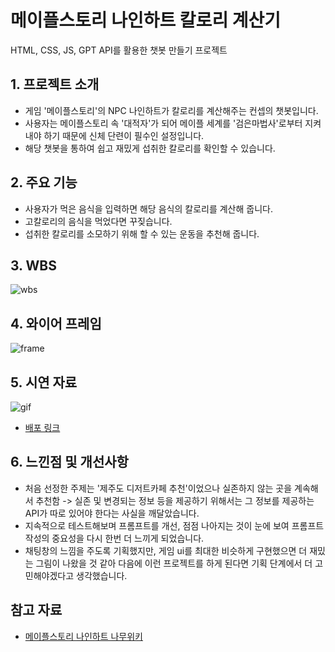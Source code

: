 # 메이플스토리 나인하트 칼로리 계산기
HTML, CSS, JS, GPT API를 활용한 챗봇 만들기 프로젝트


## 1. 프로젝트 소개
* 게임 '메이플스토리'의 NPC 나인하트가 칼로리를 계산해주는 컨셉의 챗봇입니다.
* 사용자는 메이플스토리 속 '대적자'가 되어 메이플 세계를 '검은마법사'로부터 지켜내야 하기 때문에 신체 단련이 필수인 설정입니다.
* 해당 챗봇을 통하여 쉽고 재밌게 섭취한 칼로리를 확인할 수 있습니다.

## 2. 주요 기능
* 사용자가 먹은 음식을 입력하면 해당 음식의 칼로리를 계산해 줍니다.
* 고칼로리의 음식을 먹었다면 꾸짖습니다.
* 섭취한 칼로리를 소모하기 위해 할 수 있는 운동을 추천해 줍니다.

## 3. WBS
![wbs](https://github.com/user-attachments/assets/4c8d97f7-1c74-44da-9b4c-f0a0d9fe4e2b)

## 4. 와이어 프레임
![frame](https://github.com/user-attachments/assets/b9134302-6f68-4e5e-a742-cd7cb89b3c73)

## 5. 시연 자료
![gif](https://github.com/user-attachments/assets/23f5a30e-1c72-4f81-bfdd-ae871b064ffb)
* [배포 링크](https://whaehofk521.github.io/MapleStorykcalBot/)

## 6. 느낀점 및 개선사항
* 처음 선정한 주제는 '제주도 디저트카페 추천'이었으나 실존하지 않는 곳을 계속해서 추천함
  -> 실존 및 변경되는 정보 등을 제공하기 위해서는 그 정보를 제공하는 API가 따로 있어야 한다는 사실을 깨달았습니다.
* 지속적으로 테스트해보며 프롬프트를 개선, 점점 나아지는 것이 눈에 보여 프롬프트 작성의 중요성을 다시 한번 더 느끼게 되었습니다.
* 채팅창의 느낌을 주도록 기획했지만, 게임 ui를 최대한 비슷하게 구현했으면 더 재밌는 그림이 나왔을 것 같아 다음에 이런 프로젝트를 하게 된다면 기획 단계에서 더 고민해야겠다고 생각했습니다.

## 참고 자료
* [메이플스토리 나인하트 나무위키](https://namu.wiki/w/%EB%82%98%EC%9D%B8%ED%95%98%ED%8A%B8)

